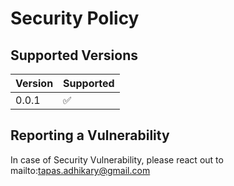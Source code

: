 # Security Policy

## Supported Versions

| Version | Supported          |
| ------- | ------------------ |
| 0.0.1  | :white_check_mark: |


## Reporting a Vulnerability

In case of Security Vulnerability, please react out to mailto:tapas.adhikary@gmail.com
